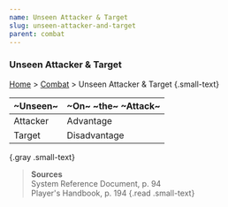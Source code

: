 ```yaml
---
name: Unseen Attacker & Target
slug: unseen-attacker-and-target
parent: combat
---
```

### Unseen Attacker & Target
[Home](dm-operations-center) > [Combat](combat) > Unseen Attacker & Target {.small-text}

| ~Unseen~ | ~On~ ~the~ ~Attack~ |
| -------- | :------------------ |
| Attacker | Advantage           |
| Target   | Disadvantage        |
{.gray .small-text}

> **Sources** <br/>
> System Reference Document, p. 94<br/>
> Player's Handbook, p. 194
{.read .small-text}
